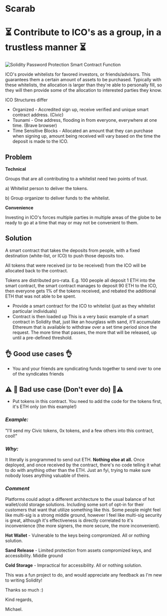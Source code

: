 # Scarab

#  ⏳ Contribute to ICO's as a group, in a trustless manner ⏳

![Solidity Password Protection Smart Contract Function](https://cdn2.macworld.co.uk/cmsdata/features/3505364/Portrait-Lock.jpg)

ICO's provide whitelists for favored investors, or friends/advisors. This guarantees them a certain amount of assets to be purchased.
Typically with these whitelists, the allocation is larger than they're able to personally fill, so they will then provide some of the 
allocation to interested parties they know.

ICO Structures differ
- Organized - Accredited sign up, receive verified and unique smart contract address. (Civic)
- Tsunami - One address, flooding in from everyone, everywhere at one time. (Brave browser)
- Time Sensitive Blocks - Allocated an amount that they can purchase when signing up, amount being received will vary based on the time the deposit is made to the ICO.

## Problem

**Technical** 

Groups that are all contributing to a whitelist need two points of trust.

  a) Whitelist person to deliver the tokens.
  
  b) Group organizer to deliver funds to the whitelist.

**Convenience**

Investing in ICO's forces multiple parties in multiple areas of the globe to be ready to go at a time that may or may not be convenient to them.


## Solution

A smart contract that takes the deposits from people, with a fixed destination (white-list, or ICO) to push those deposits too.

All tokens that were received (or to be received) from the ICO will be allocated back to the contract.

Tokens are distributed pro-rata. E.g. 100 people all deposit 1 ETH into the smart contract, the smart contract manages to deposit 90 ETH to the ICO, then everyone gets 1% of the tokens received, and rebated the additional ETH that was not able to be spent.

- Provide a smart contract for the ICO to whitelist (just as they whitelist particular individuals)
- Contract is then loaded up 
This is a very basic example of a smart contract in Solidity that, just like an hourglass with sand, it'll accumulate Ethereum that is available to withdraw over a set time period since the request. The more time that passes, the more that will be released, up until a pre-defined threshold. 

## 👌 **Good use cases** 👌 
- You and your friends are syndicating funds together to send over to one of the syndicates friends

## ⚠️ 🚨 **Bad use case (Don't ever do)** 🚨⚠️

- Put tokens in this contract. You need to add the code for the tokens first, it's ETH only (on this example!)

### *Example:* 

"I'll send my Civic tokens, 0x tokens, and a few others into this contract, cool!"

### *Why:*

It literally is programmed to send out ETH. **Nothing else at all.** Once deployed, and once received by the contract, there's no code telling it what to do with anything other than the ETH. Just an fyi, trying to make sure nobody loses anything valuable of theirs.


### *Comment*

Platforms could adopt a different architecture to the usual balance of hot wallet/cold storage solutions. Including some sort of opt-in for their customers that want that utilize something like this. Some people might feel like multi-sig is a strong middle ground, however I feel like multi-sig security is great, although it's effectiveness is directly correlated to it's inconvenience (the more signers, the more secure, the more inconvenient).


**Hot Wallet** - Vulnerable to the keys being compromized. All or nothing solution.

**Sand Release** - Limited protection from assets compromized keys, and accessibility. Middle ground 

**Cold Storage** - Impractical for accessibility. All or nothing solution.

This was a fun project to do, and would appreciate any feedback as I'm new to writing Solidity! 

Thanks so much :)

Kind regards,

Michael.

